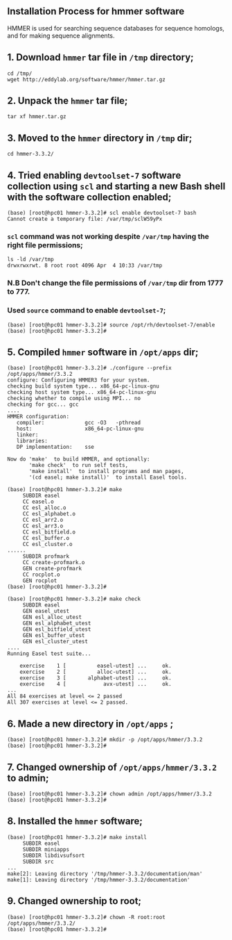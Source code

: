 ## Installation Process for hmmer software

HMMER is used for searching sequence databases for sequence homologs, and for making sequence alignments.

## 1. Download `hmmer` tar file in `/tmp` directory;

```
cd /tmp/
wget http://eddylab.org/software/hmmer/hmmer.tar.gz
```

## 2. Unpack the `hmmer` tar file;

```
tar xf hmmer.tar.gz
```

## 3. Moved to the `hmmer` directory in `/tmp` dir;

```
cd hmmer-3.3.2/

```

## 4. Tried enabling `devtoolset-7` software collection using `scl` and starting a new Bash shell with the software collection enabled;

```
(base) [root@hpc01 hmmer-3.3.2]# scl enable devtoolset-7 bash
Cannot create a temporary file: /var/tmp/sclW59yPx
```

### `scl` command was not working despite `/var/tmp` having the right file permissions;

```
ls -ld /var/tmp
drwxrwxrwt. 8 root root 4096 Apr  4 10:33 /var/tmp

```

### N.B Don't change the file permissions of `/var/tmp` dir from 1777 to 777.

### Used `source` command to enable `devtoolset-7`;

```
(base) [root@hpc01 hmmer-3.3.2]# source /opt/rh/devtoolset-7/enable
(base) [root@hpc01 hmmer-3.3.2]#
```

## 5. Compiled `hmmer` software in `/opt/apps` dir;

```
(base) [root@hpc01 hmmer-3.3.2]# ./configure --prefix /opt/apps/hmmer/3.3.2
configure: Configuring HMMER3 for your system.
checking build system type... x86_64-pc-linux-gnu
checking host system type... x86_64-pc-linux-gnu
checking whether to compile using MPI... no
checking for gcc... gcc
....
HMMER configuration:
   compiler:             gcc -O3   -pthread 
   host:                 x86_64-pc-linux-gnu
   linker:               
   libraries:              
   DP implementation:    sse

Now do 'make'  to build HMMER, and optionally:
       'make check'  to run self tests,
       'make install'  to install programs and man pages,
       '(cd easel; make install)'  to install Easel tools.

```

```
(base) [root@hpc01 hmmer-3.3.2]# make
     SUBDIR easel
     CC easel.o
     CC esl_alloc.o
     CC esl_alphabet.o
     CC esl_arr2.o
     CC esl_arr3.o
     CC esl_bitfield.o
     CC esl_buffer.o
     CC esl_cluster.o
......
     SUBDIR profmark
     CC create-profmark.o
     GEN create-profmark
     CC rocplot.o
     GEN rocplot
(base) [root@hpc01 hmmer-3.3.2]# 
```

```
(base) [root@hpc01 hmmer-3.3.2]# make check
     SUBDIR easel
     GEN easel_utest
     GEN esl_alloc_utest
     GEN esl_alphabet_utest
     GEN esl_bitfield_utest
     GEN esl_buffer_utest
     GEN esl_cluster_utest
....
Running Easel test suite...

    exercise    1 [          easel-utest] ...     ok.
    exercise    2 [          alloc-utest] ...     ok.
    exercise    3 [       alphabet-utest] ...     ok.
    exercise    4 [            avx-utest] ...     ok.
...
All 84 exercises at level <= 2 passed
All 307 exercises at level <= 2 passed.

```

## 6. Made a new directory in `/opt/apps` ;

```
(base) [root@hpc01 hmmer-3.3.2]# mkdir -p /opt/apps/hmmer/3.3.2
(base) [root@hpc01 hmmer-3.3.2]# 
```

## 7. Changed ownership of `/opt/apps/hmmer/3.3.2` to admin;

```
(base) [root@hpc01 hmmer-3.3.2]# chown admin /opt/apps/hmmer/3.3.2
(base) [root@hpc01 hmmer-3.3.2]# 
```

## 8. Installed the `hmmer` software;

```
(base) [root@hpc01 hmmer-3.3.2]# make install
     SUBDIR easel
     SUBDIR miniapps
     SUBDIR libdivsufsort
     SUBDIR src
...
make[2]: Leaving directory '/tmp/hmmer-3.3.2/documentation/man'
make[1]: Leaving directory '/tmp/hmmer-3.3.2/documentation'
```

## 9. Changed ownership to root;

```
(base) [root@hpc01 hmmer-3.3.2]# chown -R root:root /opt/apps/hmmer/3.3.2/
(base) [root@hpc01 hmmer-3.3.2]#
```


